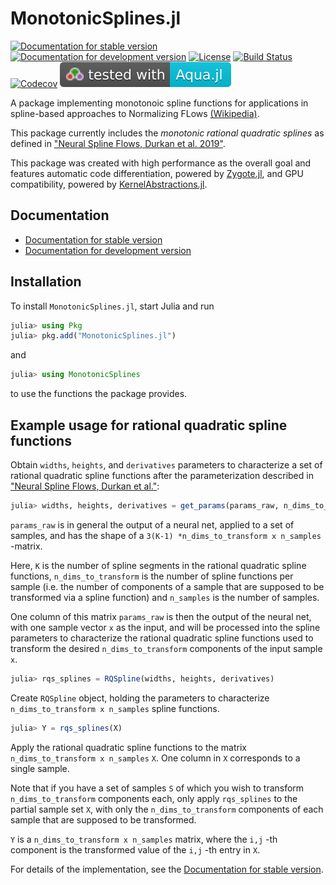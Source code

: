 # MonotonicSplines.jl

[![Documentation for stable version](https://img.shields.io/badge/docs-stable-blue.svg)](https://bat.github.io/MonotonicSplines.jl/stable)
[![Documentation for development version](https://img.shields.io/badge/docs-dev-blue.svg)](https://bat.github.io/MonotonicSplines.jl/dev)
[![License](http://img.shields.io/badge/license-MIT-brightgreen.svg?style=flat)](LICENSE.md)
[![Build Status](https://github.com/bat/MonotonicSplines.jl/workflows/CI/badge.svg?branch=main)](https://github.com/bat/MonotonicSplines.jl/actions?query=workflow%3ACI)
[![Codecov](https://codecov.io/gh/bat/MonotonicSplines.jl/branch/main/graph/badge.svg)](https://codecov.io/gh/bat/MonotonicSplines.jl)
[![Aqua QA](https://raw.githubusercontent.com/JuliaTesting/Aqua.jl/master/badge.svg)](https://github.com/JuliaTesting/Aqua.jl)

A package implementing monotonoic spline functions for applications in spline-based approaches to Normalizing FLows [(Wikipedia)](https://en.wikipedia.org/wiki/Flow-based_generative_model).

This package currently includes the *monotonic rational quadratic splines* as defined in ["Neural Spline Flows, Durkan et al. 2019"](https://arxiv.org/abs/1906.04032).

This package was created with high performance as the overall goal and features automatic code differentiation, powered by [Zygote.jl](https://fluxml.ai/Zygote.jl/latest/), and GPU compatibility, powered by [KernelAbstractions.jl](https://juliagpu.github.io/KernelAbstractions.jl/stable/).

## Documentation

* [Documentation for stable version](https://bat.github.io/MonotonicSplines.jl/stable)
* [Documentation for development version](https://bat.github.io/MonotonicSplines.jl/dev)

## Installation

To install `MonotonicSplines.jl`, start Julia and run 

```Julia
julia> using Pkg
julia> pkg.add("MonotonicSplines.jl")
```
and 
```Julia
julia> using MonotonicSplines
```
to use the functions the package provides.

## Example usage for rational quadratic spline functions

Obtain `widths`, `heights`, and `derivatives` parameters to characterize a set of rational quadratic spline functions after the parameterization described in ["Neural Spline Flows, Durkan et al."](https://arxiv.org/abs/1906.04032):
```Julia
julia> widths, heights, derivatives = get_params(params_raw, n_dims_to_transform) 
```
`params_raw` is in general the output of a neural net, applied to a set of samples, and has the shape of a ``3(K-1) *n_dims_to_transform x n_samples`` -matrix.

Here, `K` is the number of spline segments in the rational quadratic spline functions, `n_dims_to_transform` is the number of spline functions per sample (i.e. the number of components of a sample that are supposed to be transformed via a spline function) and `n_samples` is the number of samples. 

One column of this matrix `params_raw` is then the output of the neural net, with one sample vector `x` as the input, and will be processed into the spline parameters to characterize the rational quadratic spline functions used to transform the desired `n_dims_to_transform` components of the input sample `x`.

```Julia
julia> rqs_splines = RQSpline(widths, heights, derivatives)
```
Create `RQSpline` object, holding the parameters to characterize ``n_dims_to_transform x n_samples`` spline functions.

```Julia
julia> Y = rqs_splines(X)
```
Apply the rational quadratic spline functions to the matrix ``n_dims_to_transform x n_samples`` `X`. One column in `X` corresponds to a single sample. 

Note that if you have a set of samples `S` of which you wish to transform `n_dims_to_transform` components each, only apply `rqs_splines` to the partial sample set `X`, with only the `n_dims_to_transform` components of each sample that are supposed to be transformed.

`Y` is a ``n_dims_to_transform x n_samples`` matrix, where the ``i,j`` -th component is the transformed value of the ``i,j`` -th entry in `X`. 

For details of the implementation, see the [Documentation for stable version](https://bat.github.io/MonotonicSplines.jl/stable).
